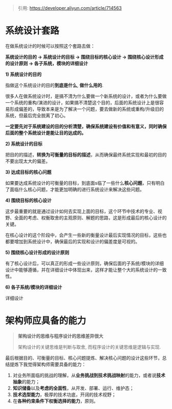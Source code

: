 > 引用: https://developer.aliyun.com/article/714563



# 系统设计套路



在做系统设计的时候可以按照这个套路去做：

**系统设计的目的 -> 系统设计的目标 -> 围绕目标的核心设计 -> 围绕核心设计形成的设计原则 -> 各子系统，模块的详细设计**



**1) 系统设计的目的** 

指做这个系统设计的目的**到底是什么**, **做什么用的**.

很多人在做系统设计时，是搞不清为什么要做一个新系统的设计，或者为什么要做一个系统的重构/演进的设计，如果搞不清楚这个目的，后面的系统设计上是很容易形成偏差的，导致本来是为了解决一个问题，要去做新的系统或重构/升级旧的系统，但最后完全脱离了初心。

**一定要先对于系统建设的目的分析清楚，确保系统建设有价值和有意义，同时确保后面的整个系统设计是能让目的达成的。**



**2) 系统设计的目标**  

把目的的描述，**转换为可衡量的目标的描述**，从而确保最终系统实现和最初的目的不要出现太大的偏差。



**3) 达成目标的核心问题**

如果要达成系统设计的可衡量的目标，到底面s临了一些什么**核心问题**，只有明白了面临什么核心问题，才能更加明确的进行系统设计来解决这些问题。



**4) 围绕目标的核心设计** 

这步最重要的就是通过设计如何去实现上面的目标，这个环节中技术的专业、视野、全面的考虑、权衡取舍的主观原则、解题的思路，这是形成最后的核心设计的关键。

在核心设计的这个阶段中，会产生一些新的衡量设计最后实现情况的目标，这些也都要增加到系统设计中，确保最后的实现和设计的偏差度是可视的。



**5) 围绕核心设计形成的设计原则** 

有了核心设计后，可以真正的形成一些设计原则，确保后面的子系统/模块的详细设计中能够遵循，并在详细设计中体现出来，这样才能让整个大的系统设计的一致性。



**6) 各子系统/模块的详细设计** 

详细设计





# 架构师应具备的能力

> **架构设计的思维与程序设计的思维差异很大**
>
> 架构设计的关键思维是判断与取舍, 而程序设计的关键思维是逻辑与实现.



最后根据目的、可衡量的目标、核心问题提炼、解决核心问题的设计这些环节，总结提炼下我觉得架构师需要具备的能力：



1. 对业务所面临的挑战的理解，从**业务挑战到技术挑战映射**的能力，或者说**技术抽象**的能力；
2. **知识储备**以及**考虑的全面性**，从开发、部署、运行、维护态；
3. **技术选型能力**，极厚的技术功底，开阔的技术视野；
4. 在**各种约束条件下权衡选择的能力**，原则。


